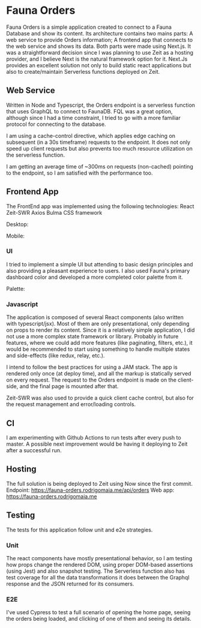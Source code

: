# Fauna Orders

Fauna Orders is a simple application created to connect to a Fauna Database and show its content.  Its architecture contains two mains parts: 
A web service to provide Orders information;
A frontend app that connects to the web service and shows its data. 
Both parts were made using Next.js. It was a straightforward decision since I was planning to use Zeit as a hosting provider, and I believe Next is the natural framework option for it. Next.Js provides an excellent solution not only to build static react applications but also to create/maintain Serverless functions deployed on Zeit. 

## Web Service
Written in Node and Typescript, the Orders endpoint is a serverless function that uses GraphQL to connect to FaunaDB. FQL was a great option, although since I had a time constraint, I tried to go with a more familiar protocol for connecting to the database. 

I am using a cache-control directive, which applies edge caching on subsequent (in a 30s timeframe) requests to the endpoint. It does not only speed up client requests but also prevents too much resource utilization on the serverless function.

I am getting an average time of ~300ms on requests (non-cached) pointing to the endpoint, so I am satisfied with the performance too. 

## Frontend App
The FrontEnd app was implemented using the following technologies:
React
Zeit-SWR
Axios
Bulma CSS framework

Desktop:

Mobile:

### UI

I tried to implement a simple UI but attending to basic design principles and also providing a pleasant experience to users. I also used Fauna's primary dashboard color and developed a more completed color palette from it. 

Palette:

### Javascript

The application is composed of several React components (also written with typescript/jsx). Most of them are only presentational, only depending on props to render its content. Since it is a relatively simple application, I did not use a more complex state framework or library. Probably in future features, where we could add more features (like paginating, filters, etc.), it would be recommended to start using something to handle multiple states and side-effects (like redux, relay, etc.). 

I intend to follow the best practices for using a JAM stack. The app is rendered only once (at deploy time), and all the markup is statically served on every request. The request to the Orders endpoint is made on the client-side, and the final page is mounted after that. 

Zeit-SWR was also used to provide a quick client cache control, but also for the request management and error/loading controls. 

## CI
[](https://github.com/rodrigomaia17/fauna-orders/workflows/Node%20CI/badge.svg)
I am experimenting with Github Actions to run tests after every push to master. A possible next improvement would be having it deploying to Zeit after a successful run. 

## Hosting

The full solution is being deployed to Zeit using Now since the first commit. 
Endpoint: https://fauna-orders.rodrigomaia.me/api/orders
Web app: https://fauna-orders.rodrigomaia.me

## Testing
The tests for this application follow unit and e2e strategies. 

### Unit
The react components have mostly presentational behavior, so I am testing how props change the rendered DOM, using proper DOM-based assertions (using Jest) and also snapshot testing.
The Serverless function also has test coverage for all the data transformations it does between the Graphql response and the JSON returned for its consumers. 

### E2E
I've used Cypress to test a full scenario of opening the home page, seeing the orders being loaded, and clicking of one of them and seeing its details. 
